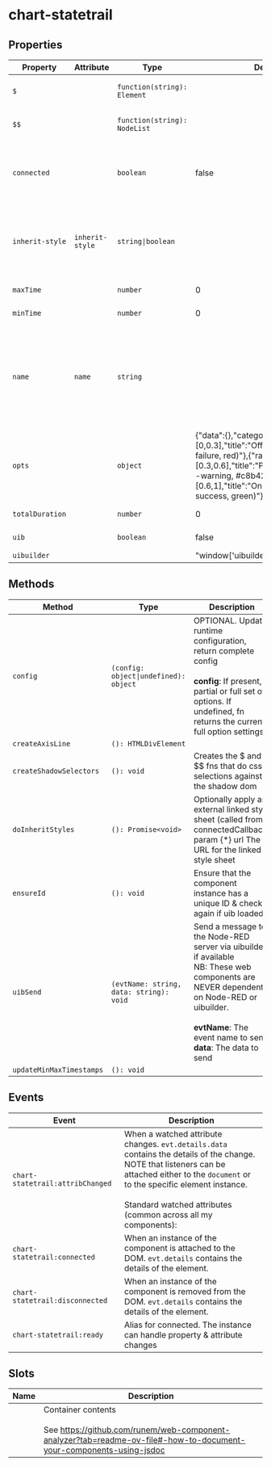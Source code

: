 # chart-statetrail

## Properties

| Property        | Attribute       | Type                         | Default                                          | Description                                      |
|-----------------|-----------------|------------------------------|--------------------------------------------------|--------------------------------------------------|
| `$`             |                 | `function(string): Element`  |                                                  | Mini jQuery-like shadow dom selector (see constructor) |
| `$$`            |                 | `function(string): NodeList` |                                                  | Mini jQuery-like shadow dom multi-selector (see constructor) |
| `connected`     |                 | `boolean`                    | false                                            | True when instance finishes connecting.<br />Allows initial calls of attributeChangedCallback to be<br />ignored if needed. |
| `inherit-style` | `inherit-style` | `string\|boolean`            |                                                  | Optional. Load external styles into component (only useful if using template). If present but empty, will default to './index.css'. Optionally give a URL to load. |
| `maxTime`       |                 | `number`                     | 0                                                | The maximum timestamp for the time axis          |
| `minTime`       |                 | `number`                     | 0                                                | The minimum timestamp for the time axis          |
| `name`          | `name`          | `string`                     |                                                  | Optional. HTML name attribute. Included in output _meta prop.<br /><br />Other watched attributes:<br />None<br /><br />Standard props (common across all my components): |
| `opts`          |                 | `object`                     | {"data":{},"categoryMap":[{"range":[0,0.3],"title":"Off","color":"var(--failure, red)"},{"range":[0.3,0.6],"title":"Partial","color":"var(--warning, #c8b421)"},{"range":[0.6,1],"title":"On","color":"var(--success, green)"}],"itemMap":{}} | Default component options                        |
| `totalDuration` |                 | `number`                     | 0                                                | The total duration of the time axis              |
| `uib`           |                 | `boolean`                    | false                                            | Is UIBUILDER for Node-RED loaded?                |
| `uibuilder`     |                 |                              | "window['uibuilder']"                            |                                                  |

## Methods

| Method                   | Type                                    | Description                                      |
|--------------------------|-----------------------------------------|--------------------------------------------------|
| `config`                 | `(config: object\|undefined): object`   | OPTIONAL. Update runtime configuration, return complete config<br /><br />**config**: If present, partial or full set of options. If undefined, fn returns the current full option settings |
| `createAxisLine`         | `(): HTMLDivElement`                    |                                                  |
| `createShadowSelectors`  | `(): void`                              | Creates the $ and $$ fns that do css selections against the shadow dom |
| `doInheritStyles`        | `(): Promise<void>`                     | Optionally apply an external linked style sheet (called from connectedCallback)<br />param {*} url The URL for the linked style sheet |
| `ensureId`               | `(): void`                              | Ensure that the component instance has a unique ID & check again if uib loaded |
| `uibSend`                | `(evtName: string, data: string): void` | Send a message to the Node-RED server via uibuilder if available<br />NB: These web components are NEVER dependent on Node-RED or uibuilder.<br /><br />**evtName**: The event name to send<br />**data**: The data to send |
| `updateMinMaxTimestamps` | `(): void`                              |                                                  |

## Events

| Event                            | Description                                      |
|----------------------------------|--------------------------------------------------|
| `chart-statetrail:attribChanged` | When a watched attribute changes. `evt.details.data` contains the details of the change.<br />NOTE that listeners can be attached either to the `document` or to the specific element instance.<br /><br />Standard watched attributes (common across all my components): |
| `chart-statetrail:connected`     | When an instance of the component is attached to the DOM. `evt.details` contains the details of the element. |
| `chart-statetrail:disconnected`  | When an instance of the component is removed from the DOM. `evt.details` contains the details of the element. |
| `chart-statetrail:ready`         | Alias for connected. The instance can handle property & attribute changes |

## Slots

| Name | Description                                      |
|------|--------------------------------------------------|
|      | Container contents<br /><br />See https://github.com/runem/web-component-analyzer?tab=readme-ov-file#-how-to-document-your-components-using-jsdoc |
